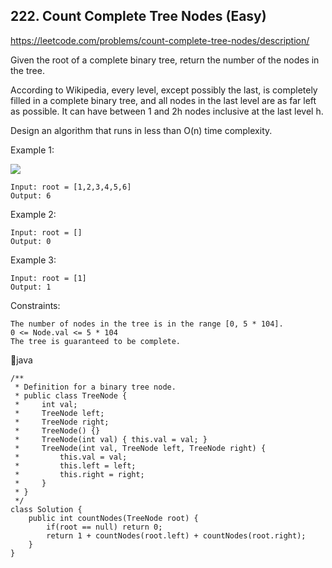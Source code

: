 ## 222. Count Complete Tree Nodes (Easy)

https://leetcode.com/problems/count-complete-tree-nodes/description/


Given the root of a complete binary tree, return the number of the nodes in the tree.

According to Wikipedia, every level, except possibly the last, is completely filled in a complete binary tree, and all nodes in the last level are as far left as possible. It can have between 1 and 2h nodes inclusive at the last level h.

Design an algorithm that runs in less than O(n) time complexity.

 

Example 1:

![](https://assets.leetcode.com/uploads/2021/01/14/complete.jpg)

    Input: root = [1,2,3,4,5,6]
    Output: 6
Example 2:

    Input: root = []
    Output: 0
Example 3:
    
    Input: root = [1]
    Output: 1
 

Constraints:

    The number of nodes in the tree is in the range [0, 5 * 104].
    0 <= Node.val <= 5 * 104
    The tree is guaranteed to be complete.


  🐤java
  
    /**
     * Definition for a binary tree node.
     * public class TreeNode {
     *     int val;
     *     TreeNode left;
     *     TreeNode right;
     *     TreeNode() {}
     *     TreeNode(int val) { this.val = val; }
     *     TreeNode(int val, TreeNode left, TreeNode right) {
     *         this.val = val;
     *         this.left = left;
     *         this.right = right;
     *     }
     * }
     */
    class Solution {
        public int countNodes(TreeNode root) {
            if(root == null) return 0;
            return 1 + countNodes(root.left) + countNodes(root.right);
        }
    }
